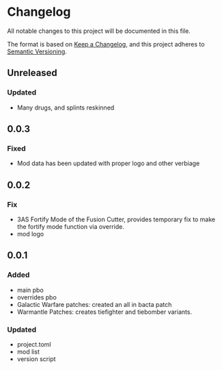 # Changelog

All notable changes to this project will be documented in this file.

The format is based on [Keep a Changelog](https://keepachangelog.com/en/1.0.0/),
and this project adheres to [Semantic Versioning](https://semver.org/spec/v2.0.0.html).

## Unreleased
### Updated
- Many drugs, and splints reskinned

## 0.0.3
### Fixed
- Mod data has been updated with proper logo and other verbiage

## 0.0.2
### Fix
- 3AS Fortify Mode of the Fusion Cutter, provides temporary fix to make the fortify mode function via override.
- mod logo

## 0.0.1
### Added
- main pbo
- overrides pbo
- Galactic Warfare patches: created an all in bacta patch
- Warmantle Patches: creates tiefighter and tiebomber variants.
### Updated
- project.toml
- mod list
- version script
